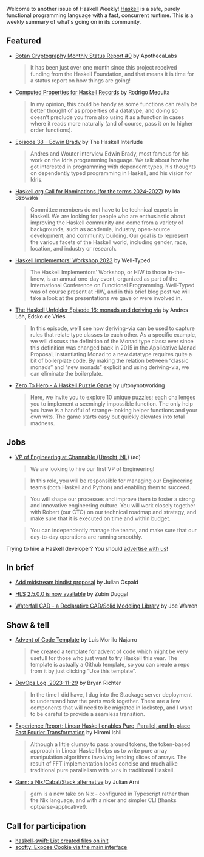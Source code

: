 Welcome to another issue of Haskell Weekly!
[Haskell](https://www.haskell.org) is a safe, purely functional programming language with a fast, concurrent runtime.
This is a weekly summary of what's going on in its community.

## Featured

- [Botan Cryptography Monthly Status Report #0](https://discourse.haskell.org/t/botan-cryptography-monthly-status-report-0/8280) by ApothecaLabs
  > It has been just over one month since this project received funding from the Haskell Foundation, and that means it is time for a status report on how things are going!

- [Computed Properties for Haskell Records](https://alt-romes.github.io/posts/2023-11-30-computed-properties-for-haskell-records.html) by Rodrigo Mequita
  > In my opinion, this could be handy as some functions can really be better thought of as properties of a datatype, and doing so doesn’t preclude you from also using it as a function in cases where it reads more naturally (and of course, pass it on to higher order functions).
  
- [Episode 38 – Edwin Brady](https://haskell.foundation/podcast/38/) by The Haskell Interlude
  > Andres and Wouter interview Edwin Brady, most famous for his work on the Idris programming language. We talk about how he got interested in programming with dependent types, his thoughts on dependently typed programming in Haskell, and his vision for Idris.
  
- [Haskell.org Call for Nominations (for the terms 2024-2027)](https://discourse.haskell.org/t/haskell-org-call-for-nominations-for-the-terms-2024-2027/8278) by Ida Bzowska
  > Committee members do not have to be technical experts in Haskell. We are looking for people who are enthusiastic about improving the Haskell community and come from a variety of backgrounds, such as academia, industry, open-source development, and community building. Our goal is to represent the various facets of the Haskell world, including gender, race, location, and industry or research.
  
- [Haskell Implementors' Workshop 2023](https://www.well-typed.com/blog/2023/12/hiw-2023/) by Well-Typed
  > The Haskell Implementors’ Workshop, or HIW to those in-the-know, is an annual one-day event, organized as part of the International Conference on Functional Programming. Well-Typed was of course present at HIW, and in this brief blog post we will take a look at the presentations we gave or were involved in.
  
- [The Haskell Unfolder Episode 16: monads and deriving via](https://well-typed.com/blog/2023/12/haskell-unfolder-episode-16-monads-and-deriving-via/) by Andres Löh, Edsko de Vries
  > In this episode, we’ll see how deriving-via can be used to capture rules that relate type classes to each other. As a specific example, we will discuss the definition of the Monad type class: ever since this definition was changed back in 2015 in the Applicative Monad Proposal, instantiating Monad to a new datatype requires quite a bit of boilerplate code. By making the relation between “classic monads” and “new monads” explicit and using deriving-via, we can eliminate the boilerplate.
  
- [Zero To Hero - A Haskell Puzzle Game](https://www.reddit.com/r/haskell/comments/1889352/zero_to_hero_a_haskell_puzzle_game/) by u/tonynotworking
  > Here, we invite you to explore 10 unique puzzles; each challenges you to implement a seemingly impossible function. The only help you have is a handful of strange-looking helper functions and your own wits. The game starts easy but quickly elevates into total madness.

## Jobs

<!-- Runs from 2023-11-30 to 2023-12-07. -->
- [VP of Engineering at Channable (Utrecht, NL)](https://jobs.channable.com/o/vp-of-engineering) (ad)
  > We are looking to hire our first VP of Engineering!
  
  > In this role, you will be responsible for managing our Engineering teams (both Haskell and Python) and enabling them to succeed.
  
  > You will shape our processes and improve them to foster a strong and innovative engineering culture. You will work closely together with Robert (our CTO) on our technical roadmap and strategy, and make sure that it is executed on time and within budget.
  
  > You can independently manage the teams, and make sure that our day-to-day operations are running smoothly.

Trying to hire a Haskell developer?
You should [advertise with us](https://haskellweekly.news/advertising.html)!

## In brief

- [Add midstream bindist proposal](https://github.com/haskellfoundation/tech-proposals/pull/61) by Julian Ospald

- [HLS 2.5.0.0 is now available](https://discourse.haskell.org/t/hls-2-5-0-0-is-now-available/8244) by Zubin Duggal

- [Waterfall CAD - a Declarative CAD/Solid Modeling Library](https://github.com/joe-warren/opencascade-hs) by Joe Warren

## Show & tell

- [Advent of Code Template](https://discourse.haskell.org/t/advent-of-code-template/8232) by Luis Morillo Najarro
  >  I’ve created a template for advent of code which might be very usefull for those who just want to try Haskell this year. The template is actually a Github template, so you can create a repo from it by just clicking “Use this template”.
  
- [DevOps Log, 2023-11-29](https://discourse.haskell.org/t/devops-log-2023-11-29/8231) by Bryan Richter
  > In the time I did have, I dug into the Stackage server deployment to understand how the parts work together. There are a few components that will need to be migrated in lockstep, and I want to be careful to provide a seamless transition.

- [Experience Report: Linear Haskell enables Pure, Parallel, and In-place Fast Fourier Transformation](https://discourse.haskell.org/t/experience-report-linear-haskell-enables-pure-parallel-and-in-place-fast-fourier-transformation/8256) by Hiromi Ishii
  > Although a little clumsy to pass around tokens, the token-based approach in Linear Haskell helps us to write pure array manipulation algorithms involving lending slices of arrays. The result of FFT implementation looks concise and much alike traditional pure parallelism with `pars` in traditional Haskell.
  
- [Garn: a Nix/Cabal/Stack alternative](https://discourse.haskell.org/t/garn-a-nix-cabal-stack-alternative/8265) by Julian Arni
  > garn is a new take on Nix - configured in Typescript rather than the Nix language, and with a nicer and simpler CLI (thanks optparse-applicative!).

## Call for participation

- [haskell-swift: List created files on init](https://github.com/alt-romes/haskell-swift/issues/3)
- [scotty: Expose Cookie via the main interface](https://github.com/scotty-web/scotty/issues/350)
